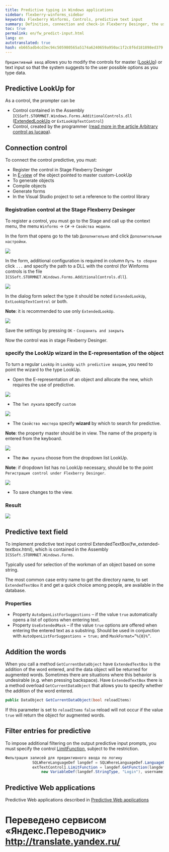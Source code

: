```yaml
--- 
title: Predictive typing in Windows applications 
sidebar: flexberry-winforms_sidebar 
keywords: Flexberry Winforms, Controls, predictive text input 
summary: Definition, connection and check-in Flexberry Desinger, the use in the text box and filter 
toc: true 
permalink: en/fw_predict-input.html 
lang: en 
autotranslated: true 
hash: eb665adb4cd3ec94c505980565a5174a6240659a950ac1f2c8f6d181898ed379 
--- 
```


`Предиктивный ввод` allows you to modify the controls for master ([LookUp](fa_lookup-overview.html)) or text input so that the system suggests to the user possible options as you type data. 

## Predictive LookUp for 

As a control, the prompter can be 

* Control contained in the Assembly `ICSSoft.STORMNET.Windows.Forms.AdditionalControls.dll` ([ExtendedLookUp](fw_extended-lookup.html) or `ExtLookUpTextControl`) 
* Control, created by the programmer ([read more in the article Arbitrary control as lucapa](fo_custom-lookup.html)). 

## Connection control 

To connect the control predictive, you must: 

* Register the control in Stage Flexberry Desinger 
* In [E-view](fd_e-view.html) of the object pointed to master custom-LookUp 
* To generate objects 
* Compile objects 
* Generate forms 
* In the Visual Studio project to set a reference to the control library 

### Registration control at the Stage Flexberry Desinger 

To register a control, you must go to the Stage and call up the context menu, the menu `Winforms` -> `C#` -> `Свойства модели`. 

In the form that opens go to the tab `Дополнительно` and click `Дополнительные настройки`. 

![](/images/pages/products/flexberry-winforms/controls/edit-stage.png) 

In the form, additional configuration is required in column `Путь to сборке` click `...` and specify the path to a DLL with the control (for Winforms controls is the file `ICSSoft.STORMNET.Windows.Forms.AdditionalControls.dll`). 

![](/images/pages/products/flexberry-winforms/controls/path2dll.png) 

In the dialog form select the type it should be noted `ExtendedLookUp`, `ExtLookUpTextControl` or both. 

__Note__: it is recommended to use only `ExtendedLookUp`. 

![](/images/pages/products/flexberry-winforms/controls/type-select.png) 

Save the settings by pressing `OK` - `Сохранить and закрыть` 

Now the control was in stage Flexberry Desinger. 

### specify the LookUp wizard in the E-representation of the object 

To turn a regular `LookUp` in `LookUp with predictive вводом`, you need to point the wizard to the type LookUp. 

* Open the E-representation of an object and allocate the new, which requires the use of predictive. 

![](/images/pages/products/flexberry-winforms/controls/select-master.png) 

* The `Тип лукапа` specify `custom` 

![](/images/pages/products/flexberry-winforms/controls/select-type.png) 

* The `Свойство мастера` specify __wizard__ by which to search for predictive. 

__Note__: the property master should be in view. The name of the property is entered from the keyboard. 

![](/images/pages/products/flexberry-winforms/controls/select-property.png) 

* The `Имя лукапа` choose from the dropdown list LookUp. 

__Note__: if dropdown list has no LookUp necessary, should be to the point `Регистрация control under Flexberry Desinger`. 

![](/images/pages/products/flexberry-winforms/controls/select-lookup.png) 

* To save changes to the view. 

### Result 

![](/images/pages/products/flexberry-winforms/controls/predict-lookup.gif) 

## Predictive text field 

To implement predictive text input control ExtendedTextBox(fw_extended-textbox.html), which is contained in the Assembly `ICSSoft.STORMNET.Windows.Forms`. 

Typically used for selection of the workman of an object based on some string. 

The most common case entry name to get the directory name, to set `ExtendedTextBox` it and get a quick choice among people, are available in the database. 

### Properties 

* Property `AutoOpenListForSuggestions` – if the value `true` automatically opens a list of options when entering text. 
* Property `UseExtendedMask` – if the value `true` options are offered when entering the entered text as a substring. Should be used in conjunction with `AutoOpenListForSuggestions = true;` and `MaskFormat=”%{0}%”`. 

## Addition the words 

When you call a method `GetCurrentDataObject` have `ExtendedTextBox` is the addition of the word entered, and the data object will be returned for augmented words. Sometimes there are situations where this behavior is undesirable (e.g. when pressing backspace). 
Have `ExtendedTextBox` there is a method overload `GetCurrentDataObject` that allows you to specify whether the addition of the word entered. 

```csharp
public DataObject GetCurrentDataObject(bool reloadItems)
``` 

If this parameter is set to `reloadItems` `false` reload will not occur if the value `true` will return the object for augmented words. 

## Filter entries for predictive 

To impose additional filtering on the output predictive input prompts, you must specify the control [LimitFunction](fo_function-list.html), subject to the restriction. 

```csharp
Фильтрация записей для предиктивного ввода по логину
			SQLWhereLanguageDef langdef = SQLWhereLanguageDef.LanguageDef;
			extTextControl1.LimitFunction = langdef.GetFunction(langdef.funcEQ, 
				new VariableDef(langdef.StringType, "Login"), username);
``` 

## Predictive Web applications 

Predictive Web applications described in [Predictive Web applications](fa_predict-input-web.html) 



 # Переведено сервисом «Яндекс.Переводчик» http://translate.yandex.ru/